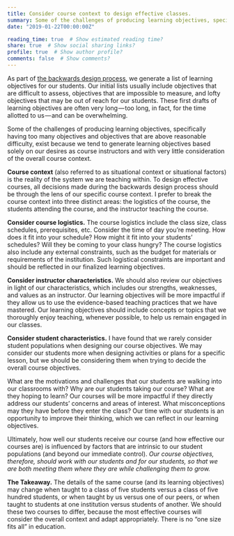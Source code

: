 ```yaml
---
title: Consider course context to design effective classes.
summary: Some of the challenges of producing learning objectives, specifically having too many objectives and objectives that are above reasonable difficulty, exist because we tend to generate learning objectives based solely on our desires as course instructors and with very little consideration of the overall course context.
date: "2019-01-22T00:00:00Z"

reading_time: true  # Show estimated reading time?
share: true  # Show social sharing links?
profile: true  # Show author profile?
comments: false  # Show comments?
---
```

As part of [the backwards design process](/post/significant-learning-in-stem), we generate a list of learning objectives for our students. Our initial lists usually include objectives that are difficult to assess, objectives that are impossible to measure, and lofty objectives that may be out of reach for our students. These first drafts of learning objectives are often very long — too long, in fact, for the time allotted to us — and can be overwhelming.

Some of the challenges of producing learning objectives, specifically having too many objectives and objectives that are above reasonable difficulty, exist because we tend to generate learning objectives based solely on our desires as course instructors and with very little consideration of the overall course context.

**Course context** (also referred to as situational context or situational factors) is the reality of the system we are teaching within. To design effective courses, all decisions made during the backwards design process should be through the lens of our specific course context. I prefer to break the course context into three distinct areas: the logistics of the course, the students attending the course, and the instructor teaching the course.

**Consider course logistics.** The course logistics include the class size, class schedules, prerequisites, etc. Consider the time of day you’re meeting. How does it fit into your schedule? How might it fit into your students’ schedules? Will they be coming to your class hungry? The course logistics also include any external constraints, such as the budget for materials or requirements of the institution. Such logistical constraints are important and should be reflected in our finalized learning objectives.

**Consider instructor characteristics.** We should also review our objectives in light of our characteristics, which includes our strengths, weaknesses, and values as an instructor. Our learning objectives will be more impactful if they allow us to use the evidence-based teaching practices that we have mastered. Our learning objectives should include concepts or topics that we thoroughly enjoy teaching, whenever possible, to help us remain engaged in our classes.

**Consider student characteristics.** I have found that we rarely consider student populations when designing our course objectives. We may consider our students more when designing activities or plans for a specific lesson, but we should be considering them when trying to decide the overall course objectives.

What are the motivations and challenges that our students are walking into our classrooms with? Why are our students taking our course? What are they hoping to learn? Our courses will be more impactful if they directly address our students’ concerns and areas of interest. What misconceptions may they have before they enter the class? Our time with our students is an opportunity to improve their thinking, which we can reflect in our learning objectives.

Ultimately, how well our students receive our course (and how effective our courses are) is influenced by factors that are intrinsic to our student populations (and beyond our immediate control). *Our course objectives, therefore, should work with our students and for our students, so that we are both meeting them where they are while challenging them to grow.*

**The Takeaway.** The details of the same course (and its learning objectives) may change when taught to a class of five students versus a class of five hundred students, or when taught by us versus one of our peers, or when taught to students at one institution versus students of another. We should these two courses to differ, because the most effective courses will consider the overall context and adapt appropriately. There is no “one size fits all” in education.
